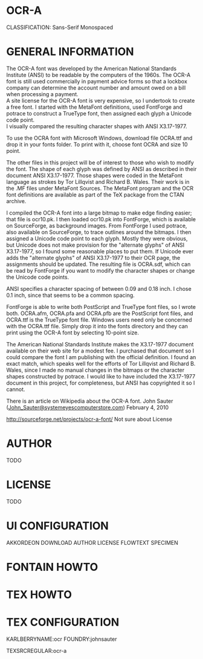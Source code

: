 OCR-A
=====
CLASSIFICATION: Sans-Serif Monospaced


GENERAL INFORMATION
===================
The OCR-A font was developed by the American National Standards Institute (ANSI)
to be readable by the computers of the 1960s.  The OCR-A font is still used
commercially in payment advice forms so that a lockbox company can determine 
the account number and amount owed on a bill when processing a payment.  
A site license for the OCR-A font is very expensive, so I undertook to create 
a free font.  I started with the MetaFont definitions, used FontForge and potrace 
to construct a TrueType font, then assigned each glyph a Unicode code point.  
I visually compared the resulting character shapes with ANSI X3.17-1977.

To use the OCRA font with Microsoft Windows, download file OCRA.ttf and drop 
it in your fonts folder.  To print with it, choose font OCRA and size 10 point.

The other files in this project will be of interest to those who
wish to modify the font.  The shape of each glyph was defined by ANSI as
described in their document ANSI X3.17-1977.  Those shapes were coded
in the MetaFont language as strokes by Tor Lillqvist and Richard B. Wales.
Their work is in the .MF files under MetaFont Sources.  The MetaFont program
and the OCR font definitions are available as part of the TeX package from 
the CTAN archive.

I compiled the OCR-A font into a large bitmap to make edge finding easier; 
that file is ocr10.pk.  I then loaded ocr10.pk into FontForge, which is
available on SourceForge, as background images.  From FontForge I used
potrace, also available on SourceForge, to trace outlines around the bitmaps.
I then assigned a Unicode code point to each glyph.  Mostly they were
obvious, but Unicode does not make provision for the "alternate glyphs"
of ANSI X3.17-1977, so I found some reasonable places to put them.
If Unicode ever adds the "alternate glyphs" of ANSI X3.17-1977 to
their OCR page, the assignments should be updated.  The resulting file
is OCRA.sdf, which can be read by FontForge if you want to modify the
character shapes or change the Unicode code points.

ANSI specifies a character spacing of between 0.09 and 0.18 inch.
I chose 0.1 inch, since that seems to be a common spacing.

FontForge is able to write both PostScript and TrueType font files, 
so I wrote both.  OCRA.afm, OCRA.pfa and OCRA.pfb are the PostScript
font files, and OCRA.ttf is the TrueType font file.  Windows users need
only be concerned with the OCRA.ttf file.  Simply drop it into the fonts
directory and they can print using the OCR-A font by selecting 10-point
size.

The American National Standards Institute makes the X3.17-1977 document
available on their web site for a modest fee.  I purchased that document
so I could compare the font I am publishing with the official definition.
I found an exact match, which speaks well for the efforts of Tor Lillqvist
and Richard B. Wales, since I made no manual changes in the bitmaps or
the character shapes constructed by potrace.  I would like to have included
the X3.17-1977 document in this project, for completeness, but ANSI has
copyrighted it so I cannot.

There is an article on Wikipedia about the OCR-A font.
    John Sauter (John_Sauter@systemeyescomputerstore.com)
    February 4, 2010


http://sourceforge.net/projects/ocr-a-font/
Not sure about License


AUTHOR
======
TODO


LICENSE
=======
TODO


UI CONFIGURATION
================
AKKORDEON
DOWNLOAD
AUTHOR
LICENSE
FLOWTEXT
SPECIMEN



FONTAIN HOWTO
=============


TEX HOWTO
=========


TEX CONFIGURATION
=================
KARLBERRYNAME:ocr
FOUNDRY:johnsauter

TEXSRCREGULAR:ocr-a

